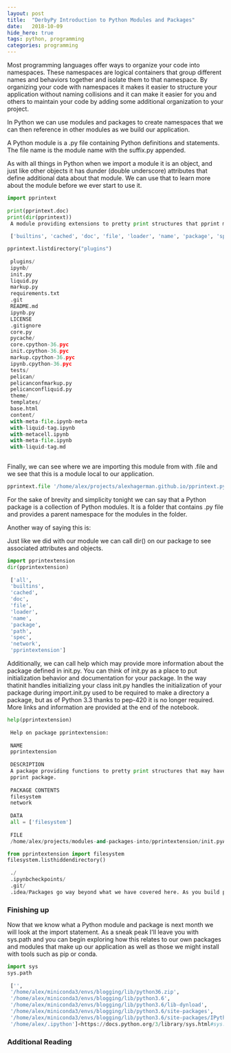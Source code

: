 ```yaml
---
layout:	post
title:	"DerbyPy Introduction to Python Modules and Packages"
date:	2018-10-09
hide_hero: true
tags: python, programming
categories: programming
---
```


Most programming languages offer ways to organize your code into namespaces. These namespaces are logical containers that group different names and behaviors together and isolate them to that namespace. By organizing your code with namespaces it makes it easier to structure your application without naming collisions and it can make it easier for you and others to maintain your code by adding some additional organization to your project.

In Python we can use modules and packages to create namespaces that we can then reference in other modules as we build our application.

A Python module is a .py file containing Python definitions and statements. The file name is the module name with the suffix.py appended.

As with all things in Python when we import a module it is an object, and just like other objects it has dunder (double underscore) attributes that define additional data about that module. We can use that to learn more about the module before we ever start to use it.

```python
import pprintext  
  
print(pprintext.doc)  
print(dir(pprintext))  
 A module providing extensions to pretty print structures that pprint may not handle well.  
  
 ['builtins', 'cached', 'doc', 'file', 'loader', 'name', 'package', 'spec', 'listdirectory', 'os']From the output of dir() we can see there is a function called listdirectory that is part of this module.

pprintext.listdirectory("plugins")  
  
 plugins/  
 ipynb/  
 init.py  
 liquid.py  
 markup.py  
 requirements.txt  
 .git  
 README.md  
 ipynb.py  
 LICENSE  
 .gitignore  
 core.py  
 pycache/  
 core.cpython-36.pyc  
 init.cpython-36.pyc  
 markup.cpython-36.pyc  
 ipynb.cpython-36.pyc  
 tests/  
 pelican/  
 pelicanconfmarkup.py  
 pelicanconfliquid.py  
 theme/  
 templates/  
 base.html  
 content/  
 with-meta-file.ipynb-meta  
 with-liquid-tag.ipynb  
 with-metacell.ipynb  
 with-meta-file.ipynb  
 with-liquid-tag.md
 
```

Finally, we can see where we are importing this module from with .file and we see that this is a module local to our application.

```python
pprintext.file '/home/alex/projects/alexhagerman.github.io/pprintext.py'### Packages
```

For the sake of brevity and simplicity tonight we can say that a Python package is a collection of Python modules. It is a folder that contains .py file and provides a parent namespace for the modules in the folder.

Another way of saying this is:

Just like we did with our module we can call dir() on our package to see associated attributes and objects.

```python
import pprintextension  
dir(pprintextension)  
  
 ['all',  
 'builtins',  
 'cached',  
 'doc',  
 'file',  
 'loader',  
 'name',  
 'package',  
 'path',  
 'spec',  
 'network',  
 'pprintextension']
```

Additionally, we can call help which may provide more information about the package defined in init.py. You can think of init.py as a place to put initialization behavior and documentation for your package. In the way thatinit handles initializing your class init.py handles the initialization of your package during import.init.py used to be required to make a directory a package, but as of Python 3.3 thanks to pep-420 it is no longer required. More links and information are provided at the end of the notebook.

```python
help(pprintextension)  
  
 Help on package pprintextension:  
  
 NAME  
 pprintextension  
  
 DESCRIPTION  
 A package providing functions to pretty print structures that may have alternative renderings from the standard  
 pprint package.  
  
 PACKAGE CONTENTS  
 filesystem  
 network  
  
 DATA  
 all = ['filesystem']  
  
 FILE  
 /home/alex/projects/modules-and-packages-into/pprintextension/init.pyAdditionally we can import modules from packages and refer to them directly instead of using the fully qualified namespacing syntax <package>.<module>.<object>

from pprintextension import filesystem  
filesystem.listhiddendirectory()  
  
 ./  
 .ipynbcheckpoints/  
 .git/  
 .idea/Packages go way beyond what we have covered here. As you build packages you want to consider their structure relative to the public API you’re creating. Publishing and distributing packages is a talk or series of talks on its own. For now what we have covered is how we can group modules together in a package and some basics for how to control the initialization behavior of a package.
```

### Finishing up

Now that we know what a Python module and package is next month we will look at the import statement. As a sneak peak I'll leave you with sys.path and you can begin exploring how this relates to our own packages and modules that make up our application as well as those we might install with tools such as pip or conda.

```python
import sys  
sys.path  
  
 ['',  
 '/home/alex/miniconda3/envs/blogging/lib/python36.zip',  
 '/home/alex/miniconda3/envs/blogging/lib/python3.6',  
 '/home/alex/miniconda3/envs/blogging/lib/python3.6/lib-dynload',  
 '/home/alex/miniconda3/envs/blogging/lib/python3.6/site-packages',  
 '/home/alex/miniconda3/envs/blogging/lib/python3.6/site-packages/IPython/extensions',  
 '/home/alex/.ipython']<https://docs.python.org/3/library/sys.html#sys.path>
```

### Additional Reading
  